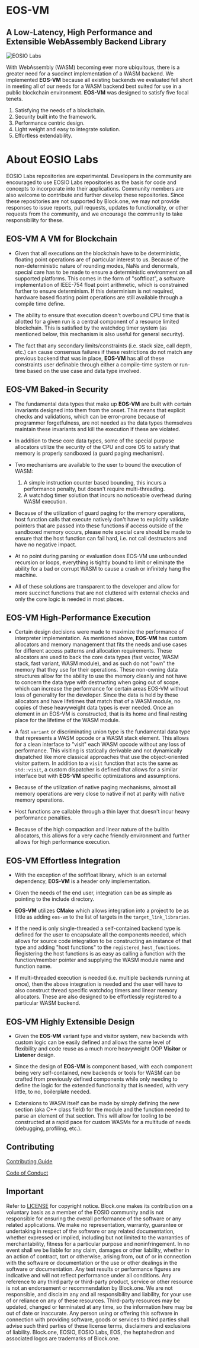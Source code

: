 # EOS-VM

## A Low-Latency, High Performance and Extensible WebAssembly Backend Library

![EOSIO Labs](https://img.shields.io/badge/EOSIO-Labs-5cb3ff.svg)

With WebAssembly (WASM) becoming ever more ubiquitous, there is a greater need for a succinct implementation of a WASM backend.  We implemented __EOS-VM__ because all existing backends we evaluated fell short in meeting all of our needs for a WASM backend best suited for use in a public blockchain environment. __EOS-VM__ was designed to satisfy five focal tenets.  
   1) Satisfying the needs of a blockchain.
   2) Security built into the framework.
   3) Performance centric design.
   4) Light weight and easy to integrate solution.
   5) Effortless extendability.

# About EOSIO Labs

EOSIO Labs repositories are experimental.  Developers in the community are encouraged to use EOSIO Labs repositories as the basis for code and concepts to incorporate into their applications. Community members are also welcome to contribute and further develop these repositories. Since these repositories are not supported by Block.one, we may not provide responses to issue reports, pull requests, updates to functionality, or other requests from the community, and we encourage the community to take responsibility for these.

## EOS-VM A VM for Blockchain
- Given that all executions on the blockchain have to be deterministic, floating point operations are of particular interest to us.  Because of the non-deterministic nature of rounding modes, NaNs and denormals, special care has to be made to ensure a deterministic environment on all supported platforms.  This comes in the form of "softfloat", a software implementation of IEEE-754 float point arithmetic, which is constrained further to ensure determinism.  If this determinism is not required, hardware based floating point operations are still available through a compile time define.

- The ability to ensure that execution doesn't overbound CPU time that is allotted for a given run is a central component of a resource limited blockchain.  This is satisfied by the watchdog timer system (as mentioned below, this mechanism is also useful for general security).

- The fact that any secondary limits/constraints (i.e. stack size, call depth, etc.) can cause consensus failures if these restrictions do not match any previous backend that was in place, __EOS-VM__ has all of these constraints user definable through either a compile-time system or run-time based on the use case and data type involved.

## EOS-VM Baked-in Security
- The fundamental data types that make up __EOS-VM__ are built with certain invariants designed into them from the onset.  This means that explicit checks and validations, which can be error-prone because of programmer forgetfulness, are not needed as the data types themselves maintain these invariants and kill the execution if these are violated.  

- In addition to these core data types, some of the special purpose allocators utilize the security of the CPU and core OS to satisfy that memory is properly sandboxed (a guard paging mechanism).  

- Two mechanisms are available to the user to bound the execution of WASM:
  1) A simple instruction counter based bounding, this incurs a performance penalty, but doesn't require multi-threading.
  2) A watchdog timer solution that incurs no noticeable overhead during WASM execution.

- Because of the utilization of guard paging for the memory operations, host function calls that execute natively don't have to explicitly validate pointers that are passed into these functions if access outside of the sandboxed memory occurs, please note special care should be made to ensure that the host function can fail hard, i.e. not call destructors and have no negative impact.

- At no point during parsing or evaluation does EOS-VM use unbounded recursion or loops, everything is tightly bound to limit or eliminate the ability for a bad or corrupt WASM to cause a crash or infinitely hang the machine.

- All of these solutions are transparent to the developer and allow for more succinct functions that are not cluttered with external checks and only the core logic is needed in most places.  

## EOS-VM High-Performance Execution
 - Certain design decisions were made to maximize the performance of interpreter implementation.  As mentioned above, __EOS-VM__ has custom allocators and memory management that fits the needs and use cases for different access patterns and allocation requirements.  These allocators are used to back the core data types (fast vector, WASM stack, fast variant, WASM module), and as such do not "own" the memory that they use for their operations.  These non-owning data structures allow for the ability to use the memory cleanly and not have to concern the data type with destructing when going out of scope, which can increase the performance for certain areas EOS-VM without loss of generality for the developer.  Since the data is held by these allocators and have lifetimes that match that of a WASM module, no copies of these heavyweight data types is ever needed.  Once an element in an EOS-VM is constructed, that is its home and final resting place for the lifetime of the WASM module.  

 - A fast `variant` or discriminating union type is the fundamental data type that represents a WASM opcode or a WASM stack element.  This allows for a clean interface to "visit" each WASM opcode without any loss of performance.  This visiting is statically derivable and not dynamically dispatched like more classical approaches that use the object-oriented visitor pattern.  In addition to a `visit` function that acts the same as `std::visit`, a custom dispatcher is defined that allows for a similar interface but with __EOS-VM__ specific optimizations and assumptions.

 - Because of the utilization of native paging mechanisms, almost all memory operations are very close to native if not at parity with native memory operations.

 - Host functions are callable through a thin layer that doesn't incur heavy performance penalties.

 - Because of the high compaction and linear nature of the builtin allocators, this allows for a very cache friendly environment and further allows for high performance execution.

## EOS-VM Effortless Integration
 - With the exception of the softfloat library, which is an external dependency, __EOS-VM__ is a header only implementation.

 - Given the needs of the end user, integration can be as simple as pointing to the include directory.

 - __EOS-VM__ utilizes __CMake__ which allows integration into a project to be as little as adding `eos-vm` to the list of targets in the `target_link_libraries`.

 - If the need is only single-threaded a self-contained backend type is defined for the user to encapsulate all the components needed, which allows for source code integration to be constructing an instance of that type and adding "host functions" to the `registered_host_functions`.  Registering the host functions is as easy as calling a function with the function/member pointer and supplying the WASM module name and function name.

 - If multi-threaded execution is needed (i.e. multiple backends running at once), then the above integration is needed and the user will have to also construct thread specific watchdog timers and linear memory allocators.  These are also designed to be effortlessly registered to a particular WASM backend.  

## EOS-VM Highly Extensible Design
- Given the __EOS-VM__ variant type and visitor system, new backends with custom logic can be easily defined and allows the same level of flexibility and code reuse as a much more heavyweight OOP __Visitor__ or __Listener__ design.

- Since the design of __EOS-VM__ is component based, with each component being very self-contained, new backends or tools for WASM can be crafted from previously defined components while only needing to define the logic for the extended functionality that is needed, with very little, to no, boilerplate needed.

- Extensions to WASM itself can be made by simply defining the new section (aka C++ class field) for the module and the function needed to parse an element of that section.  This will allow for tooling to be constructed at a rapid pace for custom WASMs for a multitude of needs (debugging, profiling, etc.).

## Contributing

[Contributing Guide](./CONTRIBUTING.md)

[Code of Conduct](./CONTRIBUTING.md#conduct)

## Important

Refer to [LICENSE](./LICENSE) for copyright notice.  Block.one makes its contribution on a voluntary basis as a member of the EOSIO community and is not responsible for ensuring the overall performance of the software or any related applications.  We make no representation, warranty, guarantee or undertaking in respect of the software or any related documentation, whether expressed or implied, including but not limited to the warranties of merchantability, fitness for a particular purpose and noninfringement. In no event shall we be liable for any claim, damages or other liability, whether in an action of contract, tort or otherwise, arising from, out of or in connection with the software or documentation or the use or other dealings in the software or documentation. Any test results or performance figures are indicative and will not reflect performance under all conditions.  Any reference to any third party or third-party product, service or other resource is not an endorsement or recommendation by Block.one.  We are not responsible, and disclaim any and all responsibility and liability, for your use of or reliance on any of these resources. Third-party resources may be updated, changed or terminated at any time, so the information here may be out of date or inaccurate.  Any person using or offering this software in connection with providing software, goods or services to third parties shall advise such third parties of these license terms, disclaimers and exclusions of liability.  Block.one, EOSIO, EOSIO Labs, EOS, the heptahedron and associated logos are trademarks of Block.one.
